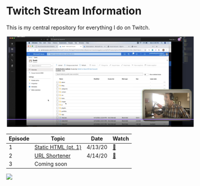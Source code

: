 # Twitch Stream Information

This is my central repository for everything I do on Twitch.

![](img/ep1.png)

|Episode   |Topic   |Date   |Watch   |
|---|---|---|---|
|1   |[Static HTML (pt. 1)](01_static_html_lesson/README.md)   |4/13/20   | [📼](https://www.twitch.tv/videos/591190635)  |
|2   |[URL Shortener](02_URL_shortener/README.md)   |4/14/20   | [📼](https://www.twitch.tv/videos/592273163)  |
|3   |Coming soon   |   |   |

![](https://th.bing.com/th/id/OIP.LRjBsUgS1XYpjVmhkpddHgHaCd?w=300&h=99&c=7&o=5&dpr=2&pid=1.7)
